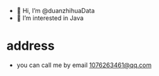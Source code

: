 - 👋 Hi, I’m @duanzhihuaData
- 👀 I’m interested in Java
# address
- you can call me by email 1076263461@qq.com


